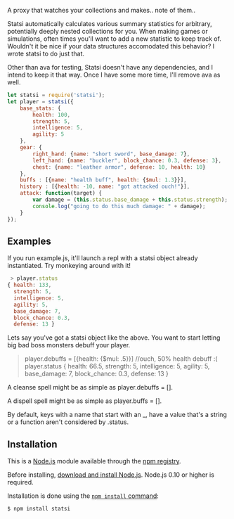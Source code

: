 A proxy that watches your collections and makes.. note of them..

Statsi automatically calculates various summary statistics for arbitrary, potentially deeply nested collections for you. When making games or simulations, often times you'll want to add a new statistic to keep track of. Wouldn't it be nice if your data structures accomodated this behavior? I wrote statsi to do just that.

Other than ava for testing, Statsi doesn't have any dependencies, and I intend to keep it that way. Once I have some more time, I'll remove ava as well.


```js
let statsi = require('statsi');
let player = statsi({
	base_stats: {
		health: 100,
		strength: 5,
		intelligence: 5,
		agility: 5
	},
	gear: {
		right_hand: {name: "short sword", base_damage: 7},
		left_hand: {name: "buckler", block_chance: 0.3, defense: 3},
		chest: {name: "leather armor", defense: 10, health: 10}
	},
	buffs : [{name: "health buff", health: {$mul: 1.3}}],
	history : [{health: -10, name: "got attacked ouch!"}],
	attack: function(target) {
		var damage = (this.status.base_damage + this.status.strength);
		console.log("going to do this much damage: " + damage);
	}
});

```


## Examples

If you run example.js, it'll launch a repl with a statsi object already instantiated. Try monkeying around with it!

```js
 > player.status
{ health: 133,
  strength: 5,
  intelligence: 5,
  agility: 5,
  base_damage: 7,
  block_chance: 0.3,
  defense: 13 }
```

Lets say you've got a statsi object like the above. You want to start letting big bad boss monsters debuff your player.

 > player.debuffs = [{health: {$mul: .5}}] //ouch, 50% health debuff :(
 > player.status
{ health: 66.5,
  strength: 5,
  intelligence: 5,
  agility: 5,
  base_damage: 7,
  block_chance: 0.3,
  defense: 13 }

A cleanse spell might be as simple as player.debuffs = [].

A dispell spell might be as simple as player.buffs = [].

By default, keys with a name that start with an _, have a value that's a string or a function aren't considered by .status.



## Installation

This is a [Node.js](https://nodejs.org/en/) module available through the
[npm registry](https://www.npmjs.com/).

Before installing, [download and install Node.js](https://nodejs.org/en/download/).
Node.js 0.10 or higher is required.

Installation is done using the
[`npm install` command](https://docs.npmjs.com/getting-started/installing-npm-packages-locally):

```bash
$ npm install statsi
```